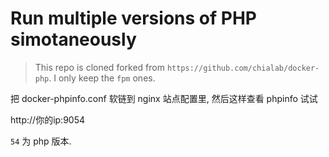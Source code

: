 # Run multiple versions of PHP simotaneously

> This repo is cloned forked from `https://github.com/chialab/docker-php`.
> I only keep the `fpm` ones.


把 docker-phpinfo.conf 软链到 nginx 站点配置里, 然后这样查看 phpinfo 试试

http://你的ip:9054

`54` 为 php 版本.

